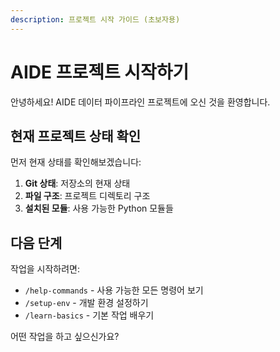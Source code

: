 ```yaml
---
description: 프로젝트 시작 가이드 (초보자용)
---
```


# AIDE 프로젝트 시작하기

안녕하세요! AIDE 데이터 파이프라인 프로젝트에 오신 것을 환영합니다.

## 현재 프로젝트 상태 확인

먼저 현재 상태를 확인해보겠습니다:

1. **Git 상태**: 저장소의 현재 상태
2. **파일 구조**: 프로젝트 디렉토리 구조
3. **설치된 모듈**: 사용 가능한 Python 모듈들

## 다음 단계

작업을 시작하려면:
- `/help-commands` - 사용 가능한 모든 명령어 보기
- `/setup-env` - 개발 환경 설정하기
- `/learn-basics` - 기본 작업 배우기

어떤 작업을 하고 싶으신가요?
